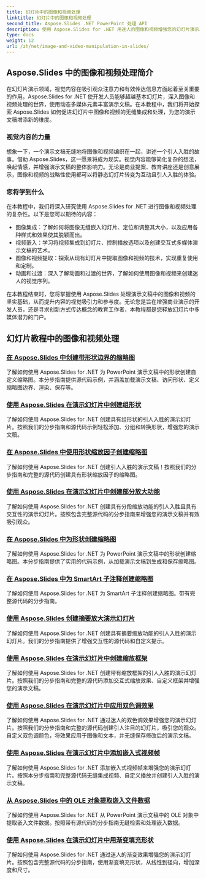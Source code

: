 ```yaml
---
title: 幻灯片中的图像和视频处理
linktitle: 幻灯片中的图像和视频处理
second_title: Aspose.Slides .NET PowerPoint 处理 API
description: 使用 Aspose.Slides for .NET 用迷人的图像和视频增强您的幻灯片演示。逐步了解如何在幻灯片中处理图像和视频以获得具有视觉吸引力的内容。
type: docs
weight: 12
url: /zh/net/image-and-video-manipulation-in-slides/
---
```


## Aspose.Slides 中的图像和视频处理简介

在幻灯片演示领域，视觉内容在吸引观众注意力和有效传达信息方面起着至关重要的作用。Aspose.Slides for .NET 使开发人员能够超越基本幻灯片，深入图像和视频处理的世界，使用动态多媒体元素丰富演示文稿。在本教程中，我们将开始探索 Aspose.Slides 如何促进幻灯片中图像和视频的无缝集成和处理，为您的演示文稿增添新的维度。

### 视觉内容的力量

想象一下，一个演示文稿无缝地将图像和视频编织在一起，讲述一个引人入胜的故事。借助 Aspose.Slides，这一愿景将成为现实。视觉内容能够简化复杂的想法，唤起情感，并增强演示文稿的整体影响力。无论是商业提案、教育讲座还是创意展示，图像和视频的战略性使用都可以将静态幻灯片转变为互动且引人入胜的体验。

### 您将学到什么

在本教程中，我们将深入研究使用 Aspose.Slides for .NET 进行图像和视频处理的复杂性。以下是您可以期待的内容：

- 图像集成：了解如何将图像无缝嵌入幻灯片、定位和调整其大小，以及应用各种样式和效果使其脱颖而出。
- 视频嵌入：学习将视频集成到幻灯片、控制播放选项以及创建交互式多媒体演示文稿的艺术。
- 图像和视频提取：探索从现有幻灯片中提取图像和视频的技术，实现重复使用和定制。
- 动画和过渡：深入了解动画和过渡的世界，了解如何使用图像和视频来创建迷人的视觉序列。

在本教程结束时，您将掌握使用 Aspose.Slides 处理演示文稿中的图像和视频的坚实基础，从而提升内容的视觉吸引力和参与度。无论您是旨在增强商业演示的开发人员，还是寻求创新方式传达概念的教育工作者，本教程都是您释放幻灯片中多媒体潜力的门户。


## 幻灯片教程中的图像和视频处理
### [在 Aspose.Slides 中创建带形状边界的缩略图](./creating-thumbnail-bounds-shape/)
了解如何使用 Aspose.Slides for .NET 为 PowerPoint 演示文稿中的形状创建自定义缩略图。本分步指南提供源代码示例，并涵盖加载演示文稿、访问形状、定义缩略图边界、渲染、保存等。
### [使用 Aspose.Slides 在演示幻灯片中创建组形状](./creating-group-shapes/)
了解如何使用 Aspose.Slides for .NET 创建具有组形状的引人入胜的演示幻灯片。按照我们的分步指南和源代码示例轻松添加、分组和转换形状，增强您的演示文稿。
### [在 Aspose.Slides 中使用形状缩放因子创建缩略图](./creating-thumbnail-scaling-factor-shape/)
了解如何使用 Aspose.Slides for .NET 创建引人入胜的演示文稿！按照我们的分步指南和完整的源代码创建具有形状缩放因子的缩略图。
### [使用 Aspose.Slides 在演示幻灯片中创建部分放大功能](./creating-section-zoom/)
了解如何使用 Aspose.Slides for .NET 创建具有分段缩放功能的引人入胜且具有交互性的演示幻灯片。按照包含完整源代码的分步指南来增强您的演示文稿并有效吸引观众。
### [在 Aspose.Slides 中为形状创建缩略图](./creating-thumbnail-shape/)
了解如何使用 Aspose.Slides for .NET 为 PowerPoint 演示文稿中的形状创建缩略图。本分步指南提供了实用的代码示例，从加载演示文稿到生成和保存缩略图。
### [在 Aspose.Slides 中为 SmartArt 子注释创建缩略图](./creating-thumbnail-smartart-child-note/)
了解如何使用 Aspose.Slides for .NET 为 SmartArt 子注释创建缩略图。带有完整源代码的分步指南。
### [使用 Aspose.Slides 创建摘要放大演示幻灯片](./creating-summary-zoom/)
了解如何使用 Aspose.Slides for .NET 创建具有摘要缩放功能的引人入胜的演示幻灯片。我们的分步指南提供了增强交互性的源代码和自定义提示。
### [使用 Aspose.Slides 在演示幻灯片中创建缩放框架](./creating-zoom-frame/)
了解如何使用 Aspose.Slides for .NET 创建带有缩放框架的引人入胜的演示幻灯片。按照我们的分步指南和完整的源代码添加交互式缩放效果、自定义框架并增强您的演示文稿。
### [使用 Aspose.Slides 在演示幻灯片中应用双色调效果](./applying-duotone-effects/)
了解如何使用 Aspose.Slides for .NET 通过迷人的双色调效果增强您的演示幻灯片。按照我们的分步指南和完整的源代码创建引人注目的幻灯片，吸引您的观众。自定义双色调颜色，将效果应用于图像和文本，并无缝保存修改后的演示文稿。
### [使用 Aspose.Slides 在演示幻灯片中添加嵌入式视频帧](./adding-embedded-video-frame/)
了解如何使用 Aspose.Slides for .NET 添加嵌入式视频帧来增强您的演示幻灯片。按照本分步指南和完整源代码无缝集成视频、自定义播放并创建引人入胜的演示文稿。
### [从 Aspose.Slides 中的 OLE 对象提取嵌入文件数据](./extracting-embedded-file-data-ole-object/)
了解如何使用 Aspose.Slides for .NET 从 PowerPoint 演示文稿中的 OLE 对象中提取嵌入文件数据。按照带有源代码的分步指南无缝检索和处理嵌入数据。
### [使用 Aspose.Slides 在演示幻灯片中用渐变填充形状](./filling-shapes-gradient/)
了解如何使用 Aspose.Slides for .NET 通过迷人的渐变效果增强您的演示幻灯片。按照包含完整源代码的分步指南，使用渐变填充形状，从线性到径向，增加深度和尺寸。